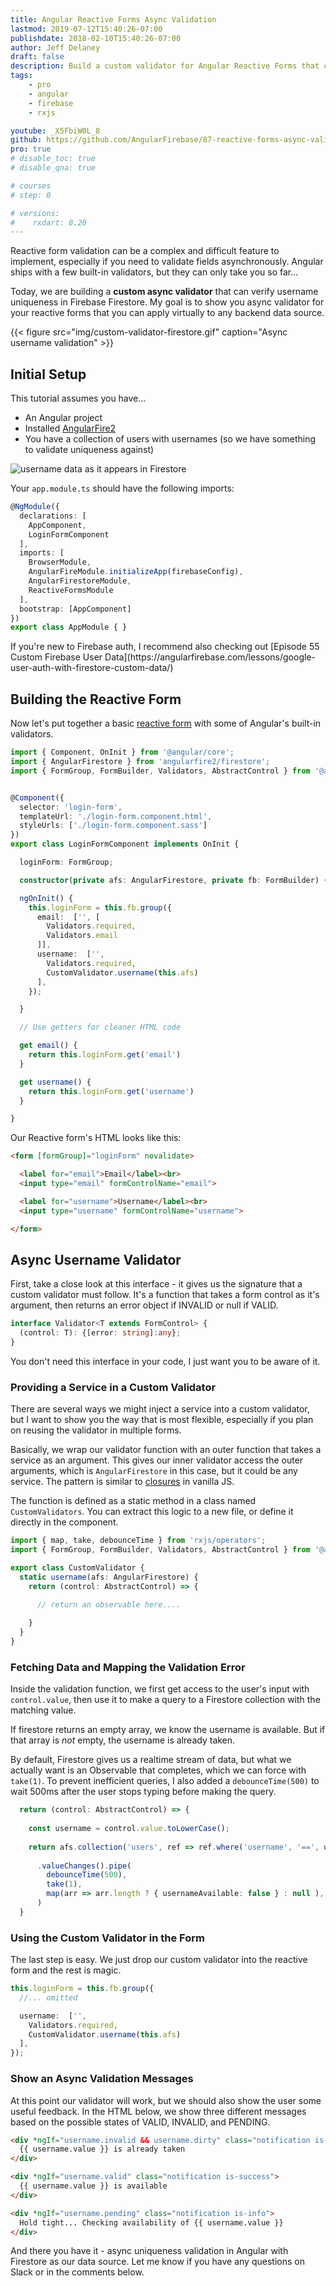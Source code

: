 ```yaml
---
title: Angular Reactive Forms Async Validation
lastmod: 2019-07-12T15:40:26-07:00
publishdate: 2018-02-10T15:40:26-07:00
author: Jeff Delaney
draft: false
description: Build a custom validator for Angular Reactive Forms that checks a username asynchronously in Firestore
tags: 
    - pro
    - angular
    - firebase
    - rxjs

youtube: _X5FbiW0L_8
github: https://github.com/AngularFirebase/87-reactive-forms-async-validation-firestore
pro: true
# disable_toc: true
# disable_qna: true

# courses
# step: 0

# versions:
#    rxdart: 0.20
---
```


Reactive form validation can be a complex and difficult feature to implement, especially if you need to validate fields asynchronously. Angular ships with a few built-in validators, but they can only take you so far...

Today, we are building a **custom async validator** that can verify username uniqueness in Firebase Firestore. My goal is to show you async validator for your reactive forms that you can apply virtually to any backend data source.


{{< figure src="img/custom-validator-firestore.gif" caption="Async username validation" >}}

## Initial Setup

This tutorial assumes you have...

- An Angular project
- Installed [AngularFire2](https://github.com/angular/angularfire2)
- You have a collection of users with usernames (so we have something to validate uniqueness against)


<img src="/images/firebase-username-data.png" alt="username data as it appears in Firestore" class="content-image" />  

Your `app.module.ts` should have the following imports: 

```typescript
@NgModule({
  declarations: [
    AppComponent,
    LoginFormComponent
  ],
  imports: [
    BrowserModule,
    AngularFireModule.initializeApp(firebaseConfig),
    AngularFirestoreModule,
    ReactiveFormsModule
  ],
  bootstrap: [AppComponent]
})
export class AppModule { }
```

<p class="success">If you're new to Firebase auth, I recommend also checking out [Episode 55 Custom Firebase User Data](https://angularfirebase.com/lessons/google-user-auth-with-firestore-custom-data/)</p>

## Building the Reactive Form

Now let's put together a basic [reactive form](https://angular.io/guide/reactive-forms) with some of Angular's built-in validators.  

```typescript
import { Component, OnInit } from '@angular/core';
import { AngularFirestore } from 'angularfire2/firestore';
import { FormGroup, FormBuilder, Validators, AbstractControl } from '@angular/forms';


@Component({
  selector: 'login-form',
  templateUrl: './login-form.component.html',
  styleUrls: ['./login-form.component.sass']
})
export class LoginFormComponent implements OnInit {

  loginForm: FormGroup;

  constructor(private afs: AngularFirestore, private fb: FormBuilder) { }

  ngOnInit() {
    this.loginForm = this.fb.group({
      email:  ['', [
        Validators.required, 
        Validators.email
      ]],
      username:  ['', 
        Validators.required,
        CustomValidator.username(this.afs) 
      ],
    });

  }

  // Use getters for cleaner HTML code

  get email() {
    return this.loginForm.get('email')
  }

  get username() {
    return this.loginForm.get('username')
  }

}
```

Our Reactive form's HTML looks like this:

```html
<form [formGroup]="loginForm" novalidate>

  <label for="email">Email</label><br>
  <input type="email" formControlName="email">

  <label for="username">Username</label><br>
  <input type="username" formControlName="username">

</form>
```

## Async Username Validator

First, take a close look at this interface - it gives us the signature that a custom validator must follow. It's a function that takes a form control as it's argument, then returns an error object if INVALID or null if VALID. 


```typescript
interface Validator<T extends FormControl> {
  (control: T): {[error: string]:any};
}
```

<p class="tip">You don't need this interface in your code, I just want you to be aware of it. </p>

### Providing a Service in a Custom Validator

There are several ways we might inject a service into a custom validator, but I want to show you the way that is most flexible, especially if you plan on reusing the validator in multiple forms. 

Basically, we wrap our validator function with an outer function that takes a service as an argument. This gives our inner validator access the outer arguments, which is `AngularFirestore` in this case, but it could be any service. The pattern is similar to [closures](https://developer.mozilla.org/en-US/docs/Web/JavaScript/Closures) in vanilla JS. 

The function is defined as a static method in a class named `CustomValidators`. You can extract this logic to a new file, or define it directly in the component. 

```typescript
import { map, take, debounceTime } from 'rxjs/operators';
import { FormGroup, FormBuilder, Validators, AbstractControl } from '@angular/forms';

export class CustomValidator {
  static username(afs: AngularFirestore) {
    return (control: AbstractControl) => {
      
      // return an observable here....

    }
  }
}
```

### Fetching Data and Mapping the Validation Error

Inside the validation function, we first get access to the user's input with `control.value`, then use it to make a query to a Firestore collection with the matching value. 

If firestore returns an empty array, we know the username is available. But if that array is *not* empty, the username is already taken.  

By default, Firestore gives us a realtime stream of data, but what we actually want is an Observable that completes, which we can force with `take(1)`. To prevent inefficient queries, I also added a `debounceTime(500)` to wait 500ms after the user stops typing before making the query. 

```typescript
  return (control: AbstractControl) => {
    
    const username = control.value.toLowerCase();
    
    return afs.collection('users', ref => ref.where('username', '==', username) )
              
      .valueChanges().pipe(
        debounceTime(500),
        take(1),
        map(arr => arr.length ? { usernameAvailable: false } : null ),
      )
  }
```

### Using the Custom Validator in the Form

The last step is easy. We just drop our custom validator into the reactive form and the rest is magic. 

```typescript
this.loginForm = this.fb.group({
  //... omitted

  username:  ['', 
    Validators.required,
    CustomValidator.username(this.afs) 
  ],
});

```


### Show an Async Validation Messages

At this point our validator will work, but we should also show the user some useful feedback. In the HTML below, we show three different messages based on the possible states of VALID, INVALID, and PENDING. 

```html
<div *ngIf="username.invalid && username.dirty" class="notification is-danger">
  {{ username.value }} is already taken
</div>

<div *ngIf="username.valid" class="notification is-success">
  {{ username.value }} is available
</div>

<div *ngIf="username.pending" class="notification is-info">
  Hold tight... Checking availability of {{ username.value }}
</div>
```

And there you have it - async uniqueness validation in Angular with Firestore as our data source. Let me know if you have any questions on Slack or in the comments below. 
